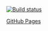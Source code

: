 [![Build status](https://ci.appveyor.com/api/projects/status/lm6oedhod9if6y57?svg=true)](https://ci.appveyor.com/project/Niksel00/ahj-forms-2)
 
[GitHub Pages](https://niksel00.github.io/ahj-forms-2/)
